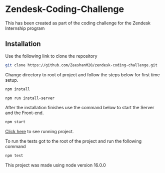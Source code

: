 # Zendesk-Coding-Challenge

This has been created as part of the coding challenge for the Zendesk Internship program

## Installation

Use the following link to clone the repository

```bash
git clone https://github.com/ZeeshanM20/zendesk-coding-challenge.git
```

Change directory to root of project and follow the steps below for first time setup.

```bash
npm install
```

```bash
npm run install-server
```

After the installation finishes use the command below to start the Server and the Front-end.

```bash
npm start
```

[Click here](http://localhost:3000/) to see running project.

To run the tests got to the root of the project and run the following command

```bash
npm test
```

This project was made using node version 16.0.0
